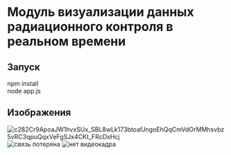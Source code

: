 # Модуль визуализации данных радиационного контроля в реальном времени
## Запуск
npm install  
node app.js
## Изображения
![c282Cr9ApoaJW1hvxSUx_SBL8wLk173btoafJngoEhQqCmVdOrMMhsvbz5vRC3qpuQqxVeFgSJx4CKt_FRcDxHcj](https://user-images.githubusercontent.com/71491518/172656214-d38735c2-bce3-4216-8d4c-ee7c4d0d27dc.jpg)
![связь потеряна](https://user-images.githubusercontent.com/71491518/172655716-dc8cf063-42fa-4579-b7ec-0fde352ae58e.png)
![нет видеокадра](https://user-images.githubusercontent.com/71491518/172655766-8704a3a9-7a48-44e3-9c55-f2f6d9eb4dfb.png)
